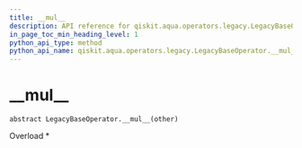 ```yaml
---
title: __mul__
description: API reference for qiskit.aqua.operators.legacy.LegacyBaseOperator.__mul__
in_page_toc_min_heading_level: 1
python_api_type: method
python_api_name: qiskit.aqua.operators.legacy.LegacyBaseOperator.__mul__
---
```


# \_\_mul\_\_

<span id="qiskit.aqua.operators.legacy.LegacyBaseOperator.__mul__" />

`abstract LegacyBaseOperator.__mul__(other)`

Overload \*


